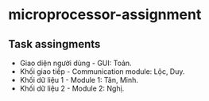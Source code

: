 # microprocessor-assignment
## Task assingments
- Giao diện người dùng - GUI: Toản.
- Khối giao tiếp - Communication module: Lộc, Duy.
- Khối dữ liệu 1 - Module 1: Tân, Minh.
- Khối dữ liệu 2 - Module 2: Nghị.
